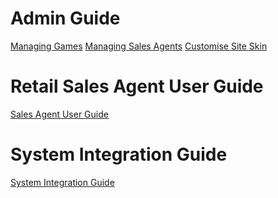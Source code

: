  <!-- TITLE: System Guide -->
<!-- SUBTITLE: A complete guide for managing Games, Sales Agents, Players and more -->




# Admin Guide
[Managing Games](/administration/games "Managing your Lottery & Raffle Games")
[Managing Sales Agents](/administration/agents "Managing Retail Lottery Sales Agents")
[Customise Site Skin](/administration/skinning "Customizing your Player Web site!")


# Retail Sales Agent User Guide
[Sales Agent User Guide](retail-sales-agents/ "title text!")

# System Integration Guide

[System Integration Guide](http://docs.bonoboplc.com:4567/)


